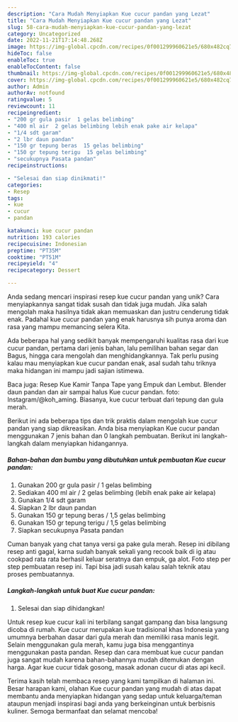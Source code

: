 ```yaml
---
description: "Cara Mudah Menyiapkan Kue cucur pandan yang Lezat"
title: "Cara Mudah Menyiapkan Kue cucur pandan yang Lezat"
slug: 58-cara-mudah-menyiapkan-kue-cucur-pandan-yang-lezat
category: Uncategorized
date: 2022-11-21T17:14:48.268Z
image: https://img-global.cpcdn.com/recipes/0f001299960621e5/680x482cq70/kue-cucur-pandan-foto-resep-utama.jpg
hideToc: false
enableToc: true
enableTocContent: false
thumbnail: https://img-global.cpcdn.com/recipes/0f001299960621e5/680x482cq70/kue-cucur-pandan-foto-resep-utama.jpg
cover: https://img-global.cpcdn.com/recipes/0f001299960621e5/680x482cq70/kue-cucur-pandan-foto-resep-utama.jpg
author: Admin
authorAv: notfound
ratingvalue: 5
reviewcount: 11
recipeingredient:
- "200 gr gula pasir  1 gelas belimbing"
- "400 ml air  2 gelas belimbing lebih enak pake air kelapa"
- "1/4 sdt garam"
- "2 lbr daun pandan"
- "150 gr tepung beras  15 gelas belimbing"
- "150 gr tepung terigu  15 gelas belimbing"
- "secukupnya Pasata pandan"
recipeinstructions:

- "Selesai dan siap dinikmati!"
categories:
- Resep
tags:
- kue
- cucur
- pandan

katakunci: kue cucur pandan 
nutrition: 193 calories
recipecuisine: Indonesian
preptime: "PT35M"
cooktime: "PT51M"
recipeyield: "4"
recipecategory: Dessert

---
```





Anda sedang mencari inspirasi resep kue cucur pandan yang unik? Cara menyiapkannya sangat tidak susah dan tidak juga mudah. Jika salah mengolah maka hasilnya tidak akan memuaskan dan justru cenderung tidak enak. Padahal kue cucur pandan yang enak harusnya sih punya aroma dan rasa yang mampu memancing selera Kita.





Ada beberapa hal yang sedikit banyak mempengaruhi kualitas rasa dari kue cucur pandan, pertama dari jenis bahan, lalu pemilihan bahan segar dan Bagus, hingga cara mengolah dan menghidangkannya. Tak perlu pusing kalau mau menyiapkan kue cucur pandan enak,      asal sudah tahu triknya maka hidangan ini mampu jadi sajian istimewa.














Baca juga: Resep Kue Kamir Tanpa Tape yang Empuk dan Lembut. Blender daun pandan dan air sampai halus Kue cucur pandan. foto: Instagram/@koh_aming. Biasanya, kue cucur terbuat dari tepung dan gula merah.






Berikut ini ada beberapa tips dan trik praktis dalam mengolah kue cucur pandan yang siap dikreasikan. Anda bisa menyiapkan Kue cucur pandan menggunakan 7 jenis bahan dan 0 langkah pembuatan. Berikut ini langkah-langkah dalam menyiapkan hidangannya.

<!--inarticleads1-->

##### Bahan-bahan dan bumbu yang dibutuhkan untuk pembuatan Kue cucur pandan:

1. Gunakan 200 gr gula pasir / 1 gelas belimbing
1. Sediakan 400 ml air / 2 gelas belimbing (lebih enak pake air kelapa)
1. Gunakan 1/4 sdt garam
1. Siapkan 2 lbr daun pandan
1. Gunakan 150 gr tepung beras / 1,5 gelas belimbing
1. Gunakan 150 gr tepung terigu / 1,5 gelas belimbing
1. Siapkan secukupnya Pasata pandan


Cuman banyak yang chat tanya versi ga pake gula merah. Resep ini dibilang resep anti gagal, karna sudah banyak sekali yang recook baik di ig atau cookpad rata rata berhasil keluar seratnya dan empuk, ga alot. Foto step per step pembuatan resep ini. Tapi bisa jadi susah kalau salah teknik atau proses pembuatannya. 

<!--inarticleads2-->

##### Langkah-langkah untuk buat Kue cucur pandan:


1. Selesai dan siap dihidangkan!

Untuk resep kue cucur kali ini terbilang sangat gampang dan bisa langsung dicoba di rumah. Kue cucur merupakan kue tradisional khas Indonesia yang umumnya berbahan dasar dari gula merah dan memiliki rasa manis legit. Selain menggunakan gula merah, kamu juga bisa menggantinya menggunakan pasta pandan. Resep dan cara membuat kue cucur pandan juga sangat mudah karena bahan-bahannya mudah ditemukan dengan harga. Agar kue cucur tidak gosong, masak adonan cucur di atas api kecil. 

Terima kasih telah membaca resep yang kami tampilkan di halaman ini. Besar harapan kami, olahan Kue cucur pandan yang mudah di atas dapat membantu anda menyiapkan hidangan yang sedap untuk keluarga/teman ataupun menjadi inspirasi bagi anda yang berkeinginan untuk berbisnis kuliner. Semoga bermanfaat dan selamat mencoba!

